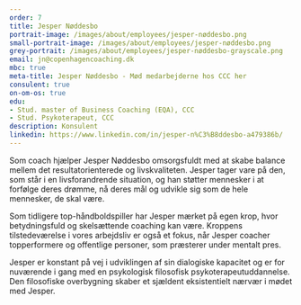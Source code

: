 ```yaml
---
order: 7
title: Jesper Nøddesbo
portrait-image: /images/about/employees/jesper-nøddesbo.png
small-portrait-image: /images/about/employees/jesper-nøddesbo.png
grey-portrait: /images/about/employees/jesper-nøddesbo-grayscale.png
email: jn@copenhagencoaching.dk
mbc: true
meta-title: Jesper Nøddesbo - Mød medarbejderne hos CCC her
consulent: true
on-om-os: true
edu:
- Stud. master of Business Coaching (EQA), CCC
- Stud. Psykoterapeut, CCC
description: Konsulent
linkedin: https://www.linkedin.com/in/jesper-n%C3%B8ddesbo-a479386b/
---
```

Som coach hjælper Jesper Nøddesbo omsorgsfuldt med at skabe balance mellem det resultatorienterede og livskvaliteten. Jesper tager vare på den, som står i en livsforandrende situation, og han støtter mennesker i at forfølge deres drømme, nå deres mål og udvikle sig som de hele mennesker, de skal være.

Som tidligere top-håndboldspiller har Jesper mærket på egen krop, hvor betydningsfuld og skelsættende coaching kan være. Kroppens tilstedeværelse i vores arbejdsliv er også et fokus, når Jesper coacher topperformere og offentlige personer, som præsterer under mentalt pres.

Jesper er konstant på vej i udviklingen af sin dialogiske kapacitet og er for nuværende i gang med en psykologisk filosofisk psykoterapeutuddannelse. Den filosofiske overbygning skaber et sjældent eksistentielt nærvær i mødet med Jesper.